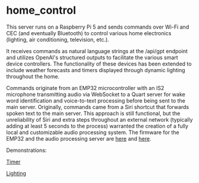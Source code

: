 # home_control

This server runs on a Raspberry Pi 5 and sends commands over Wi-Fi and CEC (and eventually Bluetooth) to control various home electronics (lighting, air conditioning, television, etc.).

It receives commands as natural language strings at the /api/gpt endpoint and utilizes OpenAI's structured outputs to facilitate the various smart device controllers. The functionality of these devices has been extended to include weather forecasts and timers displayed through dynamic lighting throughout the home.

Commands originate from an EMP32 microcontroller with an IS2 microphone transmitting audio via WebSocket to a Quart server for wake word identification and voice-to-text processing before being sent to the main server. Originally, commands came from a Siri shortcut that forwards spoken text to the main server. This approach is still functional, but the unreliability of Siri and extra steps throughout an external network (typically adding at least 5 seconds to the process) warranted the creation of a fully local and customizable audio processing system. The firmware for the EMP32 and the audio processing server are [here](https://github.com/JJGantt/ESP32-AudioRelay) and [here](https://github.com/JJGantt/voice_control).

Demonstrations:

[Timer](https://drive.google.com/file/d/1lNFXadyBaEw3cxatC6kpN1qZ_msOE1W1/view?usp=sharing)

[Lighting](https://drive.google.com/file/d/1AI8I-KzgFazXOlBAxKcvLerGa7lcSwBB/view?usp=share_link)
